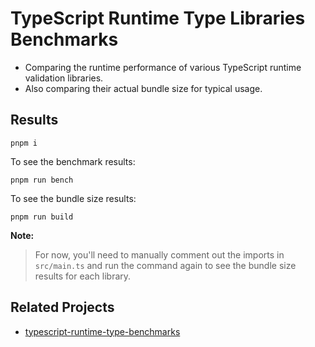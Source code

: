 # TypeScript Runtime Type Libraries Benchmarks

- Comparing the runtime performance of various TypeScript runtime validation libraries.
- Also comparing their actual bundle size for typical usage.

## Results

```shell
pnpm i
```

To see the benchmark results:

```shell
pnpm run bench
```

To see the bundle size results:

```shell
pnpm run build
```

**Note:**

> For now, you'll need to manually comment out the imports in `src/main.ts` and run the command again to see the bundle size results for each library.

## Related Projects

- [typescript-runtime-type-benchmarks](https://github.com/moltar/typescript-runtime-type-benchmarks)
